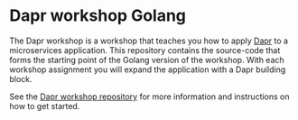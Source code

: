 # Dapr workshop Golang

The Dapr workshop is a workshop that teaches you how to apply [Dapr](https://dapr.io) to a microservices application. This repository contains the source-code that forms the starting point of the Golang version of the workshop. With each workshop assignment you will expand the application with a Dapr building block.  

See the [Dapr workshop repository](https://github.com/edwinvw/dapr-workshop) for more information and instructions on how to get started.
